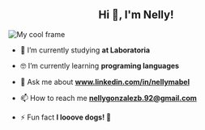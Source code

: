 <h2 align="center">Hi 👋, I'm Nelly!</h2>
<img src="https://i.ibb.co/hDVV6GD/Frame-15.png" alt="My cool frame"/>

- 🔭 I’m currently studying **at Laboratoria**

- 🤓 I’m currently learning **programing languages**

- 💬 Ask me about **www.linkedin.com/in/nellymabel**

- 📫 How to reach me **nellygonzalezb.92@gmail.com**

- ⚡ Fun fact **I looove dogs! 🐶**
